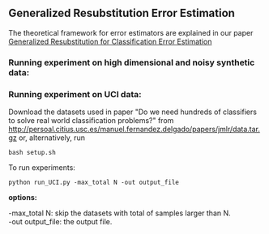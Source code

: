 ## Generalized Resubstitution Error Estimation
The theoretical framework for error estimators are explained in our paper [Generalized Resubstitution for Classification Error Estimation](https://arxiv.org/pdf/2110.12285.pdf) 
### Running experiment on high dimensional and noisy synthetic data:

### Running experiment on UCI data:
Download the datasets used in paper "Do we need hundreds of classifiers to solve real world classification problems?" from http://persoal.citius.usc.es/manuel.fernandez.delgado/papers/jmlr/data.tar.gz or, alternatively, run 
```
bash setup.sh
```
To run experiments:
```
python run_UCI.py -max_total N -out output_file
```
**options:**

-max_total N: skip the datasets with total of samples larger than N. <br>
-out output_file: the output file.

